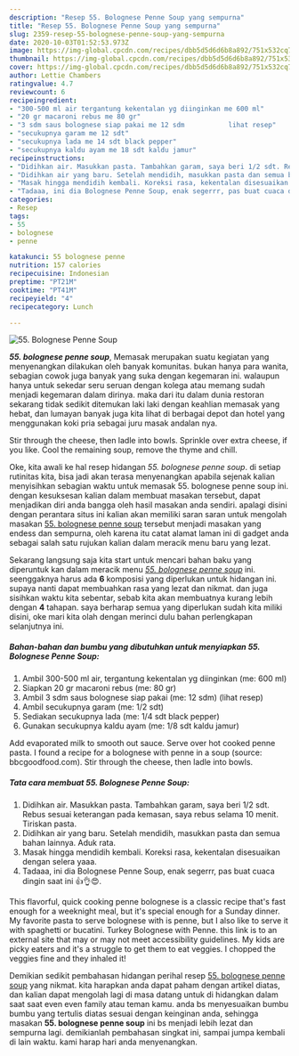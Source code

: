 ```yaml
---
description: "Resep 55. Bolognese Penne Soup yang sempurna"
title: "Resep 55. Bolognese Penne Soup yang sempurna"
slug: 2359-resep-55-bolognese-penne-soup-yang-sempurna
date: 2020-10-03T01:52:53.973Z
image: https://img-global.cpcdn.com/recipes/dbb5d5d6d6b8a892/751x532cq70/55-bolognese-penne-soup-foto-resep-utama.jpg
thumbnail: https://img-global.cpcdn.com/recipes/dbb5d5d6d6b8a892/751x532cq70/55-bolognese-penne-soup-foto-resep-utama.jpg
cover: https://img-global.cpcdn.com/recipes/dbb5d5d6d6b8a892/751x532cq70/55-bolognese-penne-soup-foto-resep-utama.jpg
author: Lettie Chambers
ratingvalue: 4.7
reviewcount: 6
recipeingredient:
- "300-500 ml air tergantung kekentalan yg diinginkan me 600 ml"
- "20 gr macaroni rebus me 80 gr"
- "3 sdm saus bolognese siap pakai me 12 sdm           lihat resep"
- "secukupnya garam me 12 sdt"
- "secukupnya lada me 14 sdt black pepper"
- "secukupnya kaldu ayam me 18 sdt kaldu jamur"
recipeinstructions:
- "Didihkan air. Masukkan pasta. Tambahkan garam, saya beri 1/2 sdt. Rebus sesuai keterangan pada kemasan, saya rebus selama 10 menit. Tiriskan pasta."
- "Didihkan air yang baru. Setelah mendidih, masukkan pasta dan semua bahan lainnya. Aduk rata."
- "Masak hingga mendidih kembali. Koreksi rasa, kekentalan disesuaikan dengan selera yaaa."
- "Tadaaa, ini dia Bolognese Penne Soup, enak segerrr, pas buat cuaca dingin saat ini 👍👌😍."
categories:
- Resep
tags:
- 55
- bolognese
- penne

katakunci: 55 bolognese penne 
nutrition: 157 calories
recipecuisine: Indonesian
preptime: "PT21M"
cooktime: "PT41M"
recipeyield: "4"
recipecategory: Lunch

---
```



![55. Bolognese Penne Soup](https://img-global.cpcdn.com/recipes/dbb5d5d6d6b8a892/751x532cq70/55-bolognese-penne-soup-foto-resep-utama.jpg)

<b><i>55. bolognese penne soup</i></b>, Memasak merupakan suatu kegiatan yang menyenangkan dilakukan oleh banyak komunitas. bukan hanya para wanita, sebagian cowok juga banyak yang suka dengan kegemaran ini. walaupun hanya untuk sekedar seru seruan dengan kolega atau memang sudah menjadi kegemaran dalam dirinya. maka dari itu dalam dunia restoran sekarang tidak sedikit ditemukan laki laki dengan keahlian memasak yang hebat, dan lumayan banyak juga kita lihat di berbagai depot dan hotel yang menggunakan koki pria sebagai juru masak andalan nya.

Stir through the cheese, then ladle into bowls. Sprinkle over extra cheese, if you like. Cool the remaining soup, remove the thyme and chill.

Oke, kita awali ke hal resep hidangan <i>55. bolognese penne soup</i>. di setiap rutinitas kita, bisa jadi akan terasa menyenangkan apabila sejenak kalian menyisihkan sebagian waktu untuk memasak 55. bolognese penne soup ini. dengan kesuksesan kalian dalam membuat masakan tersebut, dapat menjadikan diri anda bangga oleh hasil masakan anda sendiri. apalagi disini dengan perantara situs ini kalian akan memiliki saran saran untuk mengolah masakan <u>55. bolognese penne soup</u> tersebut menjadi masakan yang endess dan sempurna, oleh karena itu catat alamat laman ini di gadget anda sebagai salah satu rujukan kalian dalam meracik menu baru yang lezat.


Sekarang langsung saja kita start untuk mencari bahan baku yang diperuntuk kan dalam meracik menu <u><i>55. bolognese penne soup</i></u> ini. seenggaknya harus ada <b>6</b> komposisi yang diperlukan untuk hidangan ini. supaya nanti dapat membuahkan rasa yang lezat dan nikmat. dan juga sisihkan waktu kita sebentar, sebab kita akan membuatnya kurang lebih dengan <b>4</b> tahapan. saya berharap semua yang diperlukan sudah kita miliki disini, oke mari kita olah dengan merinci dulu bahan perlengkapan selanjutnya ini.

<!--inarticleads1-->

##### Bahan-bahan dan bumbu yang dibutuhkan untuk menyiapkan 55. Bolognese Penne Soup:

1. Ambil 300-500 ml air, tergantung kekentalan yg diinginkan (me: 600 ml)
1. Siapkan 20 gr macaroni rebus (me: 80 gr)
1. Ambil 3 sdm saus bolognese siap pakai (me: 12 sdm)           (lihat resep)
1. Ambil secukupnya garam (me: 1/2 sdt)
1. Sediakan secukupnya lada (me: 1/4 sdt black pepper)
1. Gunakan secukupnya kaldu ayam (me: 1/8 sdt kaldu jamur)


Add evaporated milk to smooth out sauce. Serve over hot cooked penne pasta. I found a recipe for a bolognese with penne in a soup (source: bbcgoodfood.com). Stir through the cheese, then ladle into bowls. 

<!--inarticleads2-->

##### Tata cara membuat 55. Bolognese Penne Soup:

1. Didihkan air. Masukkan pasta. Tambahkan garam, saya beri 1/2 sdt. Rebus sesuai keterangan pada kemasan, saya rebus selama 10 menit. Tiriskan pasta.
1. Didihkan air yang baru. Setelah mendidih, masukkan pasta dan semua bahan lainnya. Aduk rata.
1. Masak hingga mendidih kembali. Koreksi rasa, kekentalan disesuaikan dengan selera yaaa.
1. Tadaaa, ini dia Bolognese Penne Soup, enak segerrr, pas buat cuaca dingin saat ini 👍👌😍.


This flavorful, quick cooking penne bolognese is a classic recipe that&#39;s fast enough for a weeknight meal, but it&#39;s special enough for a Sunday dinner. My favorite pasta to serve bolognese with is penne, but I also like to serve it with spaghetti or bucatini. Turkey Bolognese with Penne. this link is to an external site that may or may not meet accessibility guidelines. My kids are picky eaters and it&#39;s a struggle to get them to eat veggies. I chopped the veggies fine and they inhaled it! 

Demikian sedikit pembahasan hidangan perihal resep <u>55. bolognese penne soup</u> yang nikmat. kita harapkan anda dapat paham dengan artikel diatas, dan kalian dapat mengolah lagi di masa datang untuk di hidangkan dalam saat saat even even family atau teman kamu. anda bs menyesuaikan bumbu bumbu yang tertulis diatas sesuai dengan keinginan anda, sehingga masakan <b>55. bolognese penne soup</b> ini bs menjadi lebih lezat dan sempurna lagi. demikianlah pembahasan singkat ini, sampai jumpa kembali di lain waktu. kami harap hari anda menyenangkan.
